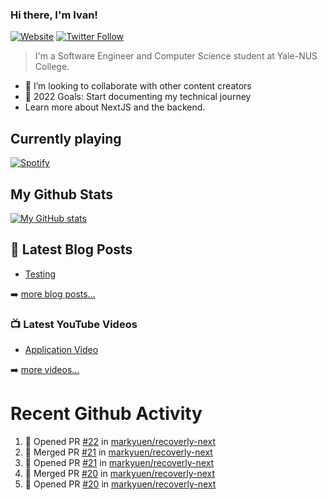 ### Hi there, I'm Ivan!

[![Website](https://img.shields.io/website?label=ivanleo.com&style=for-the-badge&url=https%3A%2F%2Fivanleo.com)](https://ivanleo.com)
[![Twitter Follow](https://img.shields.io/twitter/follow/ivanleomk?color=1DA1F2&logo=twitter&style=for-the-badge)](https://twitter.com/intent/follow?screen_name=ivanleomk)

> I'm a Software Engineer and Computer Science student at Yale-NUS College.

- 👯 I’m looking to collaborate with other content creators
- 🥅 2022 Goals: Start documenting my technical journey
- Learn more about NextJS and the backend.

## Currently playing

[![Spotify](https://novatorem-ivanleomk.vercel.app/api/spotify)](https://open.spotify.com/user/ivanleomk)

## My Github Stats

[![My GitHub stats](https://github-readme-stats.vercel.app/api?username=ivanleomk)](https://github.com/ivanleomk/github-readme-stats)

## 📕 Latest Blog Posts

<!-- BLOG-POST-LIST:START -->
- [Testing](https://dev.to/ivanleomk/testing-2f4k)
<!-- BLOG-POST-LIST:END -->

➡️ [more blog posts...](https://ivanleo.com/articles)

### 📺 Latest YouTube Videos

<!-- YOUTUBE:START -->
- [Application Video](https://www.youtube.com/watch?v=92tDFP4stk0)
<!-- YOUTUBE:END -->

➡️ [more videos...](https://www.youtube.com/channel/UCsk__9hguqk3z-ilesZh4xw)

# Recent Github Activity

<!--START_SECTION:activity-->

1. 💪 Opened PR [#22](https://github.com/markyuen/recoverly-next/pull/22) in [markyuen/recoverly-next](https://github.com/markyuen/recoverly-next)
2. 🎉 Merged PR [#21](https://github.com/markyuen/recoverly-next/pull/21) in [markyuen/recoverly-next](https://github.com/markyuen/recoverly-next)
3. 💪 Opened PR [#21](https://github.com/markyuen/recoverly-next/pull/21) in [markyuen/recoverly-next](https://github.com/markyuen/recoverly-next)
4. 🎉 Merged PR [#20](https://github.com/markyuen/recoverly-next/pull/20) in [markyuen/recoverly-next](https://github.com/markyuen/recoverly-next)
5. 💪 Opened PR [#20](https://github.com/markyuen/recoverly-next/pull/20) in [markyuen/recoverly-next](https://github.com/markyuen/recoverly-next)
<!--END_SECTION:activity-->

